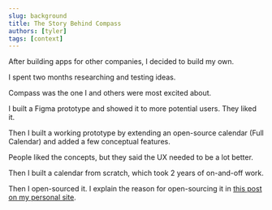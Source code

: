 ```yaml
---
slug: background
title: The Story Behind Compass
authors: [tyler]
tags: [context]
---
```


After building apps for other companies, I decided to build my own.

I spent two months researching and testing ideas.

Compass was the one I and others were most excited about.

I built a Figma prototype and showed it to more potential users. They liked it.

Then I built a working prototype by extending an open-source calendar (Full Calendar) and added a few conceptual features.

People liked the concepts, but they said the UX needed to be a lot better.

Then I built a calendar from scratch, which took 2 years of on-and-off work.

Then I open-sourced it. I explain the reason for open-sourcing it in [this post on my personal site](https://www.tylerdane.com/post/why-i-open-sourced-my-calendar-app-after-2-years).
